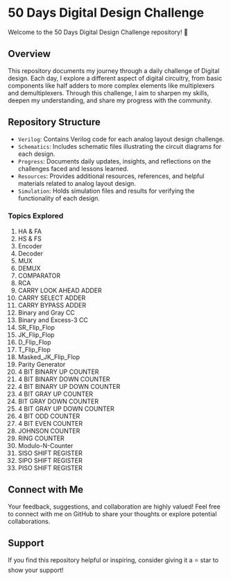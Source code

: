 # 50 Days Digital Design Challenge

Welcome to the 50 Days Digital Design Challenge repository! 🚀

## Overview

This repository documents my journey through a daily challenge of Digital design. Each day, I explore a different aspect of digital circuitry, from basic components like half adders to more complex elements like multiplexers and demultiplexers. Through this challenge, I aim to sharpen my skills, deepen my understanding, and share my progress with the community.

## Repository Structure

- `Verilog`: Contains Verilog code for each analog layout design challenge.
- `Schematics`: Includes schematic files illustrating the circuit diagrams for each design.
- `Progress`: Documents daily updates, insights, and reflections on the challenges faced and lessons learned.
- `Resources`: Provides additional resources, references, and helpful materials related to analog layout design.
- `Simulation`: Holds simulation files and results for verifying the functionality of each design.

### Topics Explored

1. HA & FA
2. HS & FS
3. Encoder
4. Decoder
5. MUX
6. DEMUX
7. COMPARATOR
8. RCA
9. CARRY LOOK AHEAD ADDER
10. CARRY SELECT ADDER
11. CARRY BYPASS ADDER
12. Binary and Gray CC
13. Binary and Excess-3 CC
14. SR_Flip_Flop
15. JK_Flip_Flop
16. D_Flip_Flop
17. T_Flip_Flop
18. Masked_JK_Flip_Flop
19. Parity Generator
20. 4 BIT BINARY UP COUNTER
21. 4 BIT BINARY DOWN COUNTER
22. 4 BIT BINARY UP DOWN COUNTER
23. 4 BIT GRAY UP COUNTER
24. BIT GRAY DOWN COUNTER
25. 4 BIT GRAY UP DOWN COUNTER
26. 4 BIT ODD COUNTER
27. 4 BIT EVEN COUNTER
28. JOHNSON COUNTER
29. RING COUNTER
30. Modulo-N-Counter
31. SISO SHIFT REGISTER
32. SIPO SHIFT REGISTER
33. PISO SHIFT REGISTER

## Connect with Me

Your feedback, suggestions, and collaboration are highly valued! Feel free to connect with me on GitHub to share your thoughts or explore potential collaborations.

## Support

If you find this repository helpful or inspiring, consider giving it a ⭐️ star to show your support!
